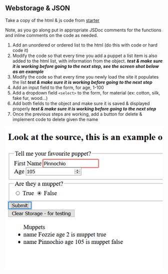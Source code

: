 ## Webstorage  & JSON

Take a copy of the html & js code from [starter](starter/)

Note, as you go along put in appropriate JSDoc comments for the functions and inline comments on the code as needed.

1. Add an unordered or ordered list to the html (do this with code or hard code it)
1. Modify the code so that every time you add a puppet a list item is also added to the html list, with information from the object.
***test & make sure it is working before going to the next step, see the screen shot below as an example***
1. Modify the code so that every time you newly load the site it populates the list
***test & make sure it is working before going to the next step***
4. Add an input field to the form, for age, 1-100
4. Add a dropdown field `<select>` to the form, for material (ex: cotton, silk, fake fur, wood...)
1. Add both fields to the object and make sure it is saved & displayed properly ***test & make sure it is working before going to the next step***
1. Once the previous steps are working, add a button for delete & implement code to delete given the name

![screenshot example](images/screenshot.png)
